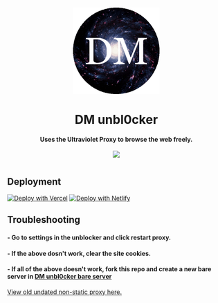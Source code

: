 <p align="center"><img src="/img/logogif.gif" height="200px" width="200px">
</p>

<h1 align="center">DM unbl0cker</h1>

<h4 align="center">Uses the Ultraviolet Proxy to browse the web freely.</h3>

<p align="center">
<a href="https://discord.gg/hrXXUeWgrn">
  <img src="https://dcbadge.vercel.app/api/server/hrXXUeWgrn"/>
</a>
</p>
<h1></h1>
<h2>Deployment</h2>

[![Deploy with Vercel](https://vercel.com/button)](https://vercel.com/new/clone?repository-url=https%3A%2F%2Fgithub.com%2Fdragon731012%2FDM-unbl0cker%2Ftree%2Fstatic)
[![Deploy with Netlify](https://www.netlify.com/img/deploy/button.svg)](https://app.netlify.com/start/deploy?repository=https://github.com/dragon731012/DM-unbl0cker)

<h2>Troubleshooting</h2>

<h4> - Go to settings in the unblocker and click restart proxy.</h4>
<h4> - If the above dosn't work, clear the site cookies.</h4>
<h4> - If all of the above doesn't work, fork this repo and create a new bare server in <a href="https://github.com/dragon731012/DM-unbl0cker-bare-server">DM unbl0cker bare server</a></h4>

[View old undated non-static proxy here.](https://github.com/dragon731012/DM-Unbl0cker/tree/old)
